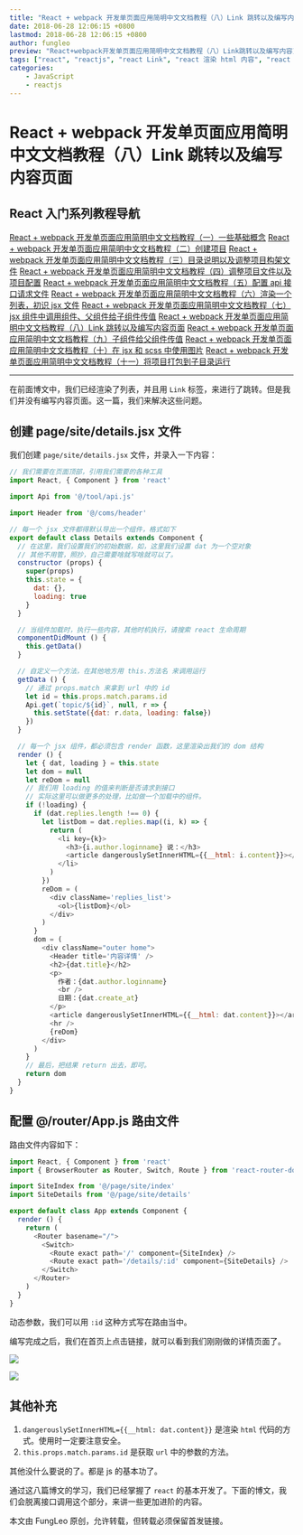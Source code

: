 ```yaml
---
title: "React + webpack 开发单页面应用简明中文文档教程（八）Link 跳转以及编写内容页面"
date: 2018-06-28 12:06:15 +0800
lastmod: 2018-06-28 12:06:15 +0800
author: fungleo
preview: "React+webpack开发单页面应用简明中文文档教程（八）Link跳转以及编写内容页面在前面博文中，我们已经渲染了列表，并且用Link标签，来进行了跳转。但是我们并没有编写内容页面。这一篇，我们来解决这些问题。创建page/site/details.jsx文件我们创建page/site/details.jsx文件，并录入一下内容：//我们需要在页面..."
tags: ["react", "reactjs", "react Link", "react 渲染 html 内容", "react 入门教程"]
categories:
    - JavaScript
    - reactjs
---
```


# React + webpack 开发单页面应用简明中文文档教程（八）Link 跳转以及编写内容页面


## React 入门系列教程导航

[React + webpack 开发单页面应用简明中文文档教程（一）一些基础概念](http://blog.csdn.net/fungleo/article/details/80841159)
[React + webpack 开发单页面应用简明中文文档教程（二）创建项目](http://blog.csdn.net/fungleo/article/details/80841181)
[React + webpack 开发单页面应用简明中文文档教程（三）目录说明以及调整项目构架文件](http://blog.csdn.net/fungleo/article/details/80841200)
[React + webpack 开发单页面应用简明中文文档教程（四）调整项目文件以及项目配置](http://blog.csdn.net/fungleo/article/details/80841220)
[React + webpack 开发单页面应用简明中文文档教程（五）配置 api 接口请求文件](http://blog.csdn.net/fungleo/article/details/80841241)
[React + webpack 开发单页面应用简明中文文档教程（六）渲染一个列表，初识 jsx 文件](http://blog.csdn.net/fungleo/article/details/80841255)
[React + webpack 开发单页面应用简明中文文档教程（七）jsx 组件中调用组件、父组件给子组件传值](http://blog.csdn.net/fungleo/article/details/80841263)
[React + webpack 开发单页面应用简明中文文档教程（八）Link 跳转以及编写内容页面](http://blog.csdn.net/fungleo/article/details/80841274)
[React + webpack 开发单页面应用简明中文文档教程（九）子组件给父组件传值](http://blog.csdn.net/fungleo/article/details/80841290)
[React + webpack 开发单页面应用简明中文文档教程（十）在 jsx 和 scss 中使用图片](http://blog.csdn.net/fungleo/article/details/80841296)
[React + webpack 开发单页面应用简明中文文档教程（十一）将项目打包到子目录运行](http://blog.csdn.net/fungleo/article/details/80841308)

****

在前面博文中，我们已经渲染了列表，并且用 `Link` 标签，来进行了跳转。但是我们并没有编写内容页面。这一篇，我们来解决这些问题。

## 创建 page/site/details.jsx 文件

我们创建 `page/site/details.jsx` 文件，并录入一下内容：

```js
// 我们需要在页面顶部，引用我们需要的各种工具
import React, { Component } from 'react'

import Api from '@/tool/api.js'

import Header from '@/coms/header'

// 每一个 jsx 文件都得默认导出一个组件，格式如下
export default class Details extends Component {
  // 在这里，我们设置我们的初始数据，如，这里我们设置 dat 为一个空对象
  // 其他不用管，照抄，自己需要啥就写啥就可以了。
  constructor (props) {
    super(props)
    this.state = {
      dat: {},
      loading: true
    }
  }

  // 当组件加载时，执行一些内容，其他时机执行，请搜索 react 生命周期
  componentDidMount () {
    this.getData()
  }

  // 自定义一个方法，在其他地方用 this.方法名 来调用运行
  getData () {
    // 通过 props.match 来拿到 url 中的 id
    let id = this.props.match.params.id
    Api.get(`topic/${id}`, null, r => {
      this.setState({dat: r.data, loading: false})
    })
  }

  // 每一个 jsx 组件，都必须包含 render 函数，这里渲染出我们的 dom 结构
  render () {
    let { dat, loading } = this.state
    let dom = null
    let reDom = null
    // 我们用 loading 的值来判断是否请求到接口
    // 实际这里可以做更多的处理，比如做一个加载中的组件。
    if (!loading) {
      if (dat.replies.length !== 0) {
        let listDom = dat.replies.map((i, k) => {
          return (
            <li key={k}>
              <h3>{i.author.loginname} 说：</h3>
              <article dangerouslySetInnerHTML={{__html: i.content}}></article>
            </li>
          )
        })
        reDom = (
          <div className='replies_list'>
            <ol>{listDom}</ol>
          </div>
        )
      }
      dom = (
        <div className="outer home">
          <Header title='内容详情' />
          <h2>{dat.title}</h2>
          <p>
            作者：{dat.author.loginname}
            <br />
            日期：{dat.create_at}
          </p>
          <article dangerouslySetInnerHTML={{__html: dat.content}}></article>
          <hr />
          {reDom}
        </div>
      )
    }
    // 最后，把结果 return 出去，即可。
    return dom
  }
}
```

## 配置 @/router/App.js 路由文件

路由文件内容如下：

```js
import React, { Component } from 'react'
import { BrowserRouter as Router, Switch, Route } from 'react-router-dom'

import SiteIndex from '@/page/site/index'
import SiteDetails from '@/page/site/details'

export default class App extends Component {
  render () {
    return (
      <Router basename="/">
        <Switch>
          <Route exact path='/' component={SiteIndex} />
          <Route exact path='/details/:id' component={SiteDetails} />
        </Switch>
      </Router>
    )
  }
}
```

动态参数，我们可以用 `:id` 这种方式写在路由当中。

编写完成之后，我们在首页上点击链接，就可以看到我们刚刚做的详情页面了。

![](https://raw.githubusercontent.com/fengcms/articles/master/image/a2/055cf598a29d615907b8069cd1fea6.jpg)

![](https://raw.githubusercontent.com/fengcms/articles/master/image/ff/6f83ba9b03e9527c7b977e3bb0420a.jpg)

## 其他补充

1. `dangerouslySetInnerHTML={{__html: dat.content}}` 是渲染 `html` 代码的方式。使用时一定要注意安全。
2. `this.props.match.params.id` 是获取 `url` 中的参数的方法。


其他没什么要说的了。都是 js 的基本功了。

通过这八篇博文的学习，我们已经掌握了 `react` 的基本开发了。下面的博文，我们会脱离接口调用这个部分，来讲一些更加进阶的内容。

本文由 FungLeo 原创，允许转载，但转载必须保留首发链接。

